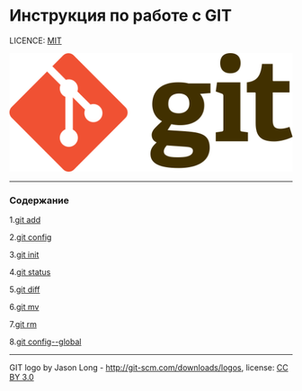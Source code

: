 # Инструкция по работе с GIT

LICENCE: [MIT](./licinse.md)

![](./logo/1024px-Git-logo.svg.png)

---
### Содержание
1.[git add](add.md)

2.[git config](git%20config.md)

3.[git init](git%20init.md)

4.[git status](git%20status.md)

5.[git diff](git%20diff.md)

6.[git mv](git%20mv.md)

7.[git rm](git%20rm.md)

8.[git config--global](git%20config%20--global.md)


---


GIT logo by Jason Long - http://git-scm.com/downloads/logos, license: [CC BY 3.0](https://creativecommons.org/licenses/by/3.0/)